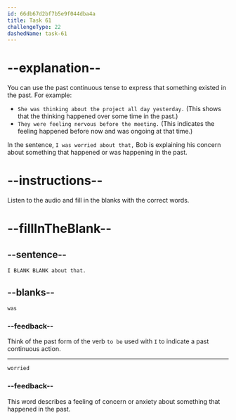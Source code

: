 ```yaml
---
id: 66db67d2bf7b5e9f044dba4a
title: Task 61
challengeType: 22
dashedName: task-61
---
```

<!--
AUDIO REFERENCE:
Bob: I was worried about that.
-->

# --explanation--

You can use the past continuous tense to express that something existed in the past. For example:

- `She was thinking about the project all day yesterday.` (This shows that the thinking happened over some time in the past.)
- `They were feeling nervous before the meeting.` (This indicates the feeling happened before now and was ongoing at that time.)

In the sentence, `I was worried about that,` Bob is explaining his concern about something that happened or was happening in the past.

# --instructions--

Listen to the audio and fill in the blanks with the correct words.

# --fillInTheBlank--

## --sentence--

`I BLANK BLANK about that.`

## --blanks--

`was`

### --feedback--

Think of the past form of the verb `to be` used with `I` to indicate a past continuous action.

---

`worried`

### --feedback--

This word describes a feeling of concern or anxiety about something that happened in the past.
